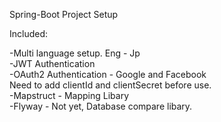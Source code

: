 Spring-Boot Project Setup<br />

Included:<br />

-Multi language setup. Eng - Jp <br />
-JWT Authentication <br />
-OAuth2 Authentication - Google and Facebook <br />
  Need to add clientId and clientSecret before use. <br/>
-Mapstruct - Mapping Libary<br />
-Flyway - Not yet, Database compare libary.<br />
 
